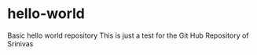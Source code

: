 # hello-world
Basic hello world repository
This is just a test for the Git Hub Repository of Srinivas
